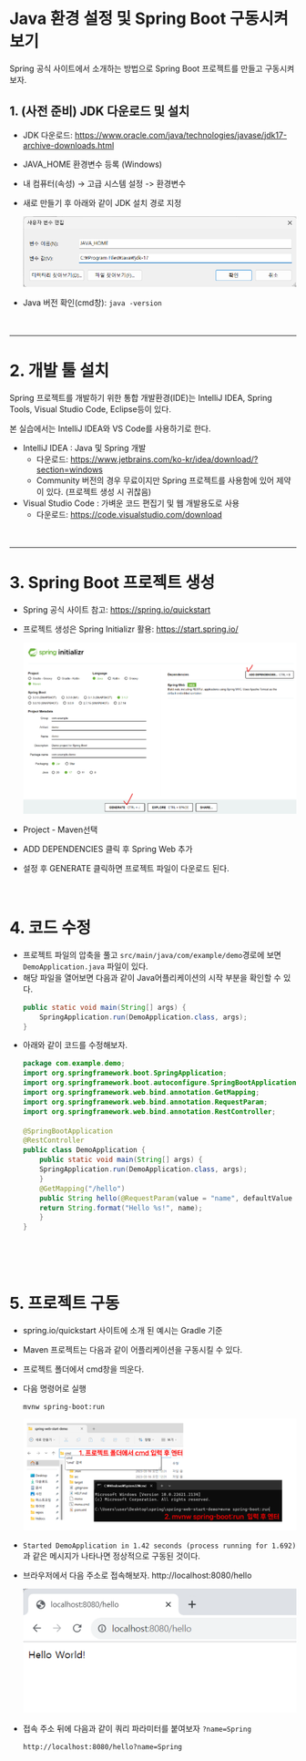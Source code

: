# Java 환경 설정 및 Spring Boot 구동시켜보기

Spring 공식 사이트에서 소개하는 방법으로 Spring Boot 프로젝트를 만들고 구동시켜보자.

## 1. (사전 준비) JDK 다운로드 및 설치
 - JDK 다운로드: https://www.oracle.com/java/technologies/javase/jdk17-archive-downloads.html
 - JAVA_HOME 환경변수 등록 (Windows)
 - 내 컴퓨터(속성) → 고급 시스템 설정 -> 환경변수
 - 새로 만들기 후 아래와 같이 JDK 설치 경로 지정

    ![JAVA 환경변수 등록](./img/java_settings_01.png)

 - Java 버전 확인(cmd창): `java -version`
<br><br><br>
---
# 2. 개발 툴 설치
 
 Spring 프로젝트를 개발하기 위한 통합 개발환경(IDE)는 IntelliJ IDEA, Spring Tools, Visual Studio Code, Eclipse등이 있다. <br>

 본 실습에서는 IntelliJ IDEA와 VS Code를 사용하기로 한다.
  - IntelliJ IDEA : Java 및 Spring 개발
    - 다운로드: https://www.jetbrains.com/ko-kr/idea/download/?section=windows
    - Community 버전의 경우 무료이지만 Spring 프로젝트를 사용함에 있어 제약이 있다. (프로젝트 생성 시 귀찮음)
  - Visual Studio Code : 가벼운 코드 편집기 및 웹 개발용도로 사용 
    - 다운로드: https://code.visualstudio.com/download
<br><br><br>
---

# 3. Spring Boot 프로젝트 생성
 - Spring 공식 사이트 참고: https://spring.io/quickstart
 - 프로젝트 생성은 Spring Initializr 활용: https://start.spring.io/

    ![Spring Initializr](./img/spring_initializr.png)
 - Project - Maven선택
 - ADD DEPENDENCIES 클릭 후 Spring Web 추가
 - 설정 후 GENERATE 클릭하면 프로젝트 파일이 다운로드 된다.
<br><br><br>
# 4. 코드 수정
 - 프로젝트 파일의 압축을 풀고 `src/main/java/com/example/demo`경로에 보면 `DemoApplication.java` 파일이 있다.
 - 해당 파일을 열어보면 다음과 같이 Java어플리케이션의 시작 부분을 확인할 수 있다.
    ```java
    public static void main(String[] args) {
        SpringApplication.run(DemoApplication.class, args);
    }
    ```
 - 아래와 같이 코드를 수정해보자.
    ```java
    package com.example.demo;
    import org.springframework.boot.SpringApplication;
    import org.springframework.boot.autoconfigure.SpringBootApplication;
    import org.springframework.web.bind.annotation.GetMapping;
    import org.springframework.web.bind.annotation.RequestParam;
    import org.springframework.web.bind.annotation.RestController;

    @SpringBootApplication
    @RestController
    public class DemoApplication {
        public static void main(String[] args) {
        SpringApplication.run(DemoApplication.class, args);
        }
        @GetMapping("/hello")
        public String hello(@RequestParam(value = "name", defaultValue = "World") String name) {
        return String.format("Hello %s!", name);
        }
    }
    ```
<br><br><br>
# 5. 프로젝트 구동
 - spring.io/quickstart 사이트에 소개 된 예시는 Gradle 기준
 - Maven 프로젝트는 다음과 같이 어플리케이션을 구동시킬 수 있다.
 - 프로젝트 폴더에서 cmd창을 띄운다.
 - 다음 명령어로 실행
    ```
    mvnw spring-boot:run
    ```
    ![Spring Boot Run](./img/spring_boot_run.png)

 - `Started DemoApplication in 1.42 seconds (process running for 1.692)`과 같은 메시지가 나타나면 정상적으로 구동된 것이다.
 - 브라우저에서 다음 주소로 접속해보자. http://localhost:8080/hello

    ![hello world](./img/helloworld.png)
 - 접속 주소 뒤에 다음과 같이 쿼리 파라미터를 붙여보자 `?name=Spring`
    ```
    http://localhost:8080/hello?name=Spring
    ```
    